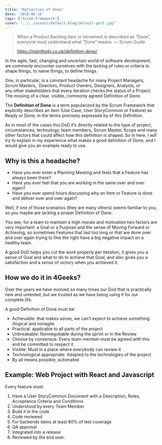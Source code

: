 ```yaml
---
title: "Definition of Done"
date: '2018-06-26'
tags: ["Scrum Framework"]
cover: "../../assets/default-blog/default-post.jpg"
---
```

<blockquote class="wp-block-quote">
  <p>
    When a Product Backlog Item or Increment is described as &#8220;Done&#8221;, everyone must understand what &#8220;Done&#8221; means. &#8212; Scrum Guide 
  </p>
  
  <cite>https://manifesto.co.uk/definition-done/</cite>
</blockquote>

In the agile, fast, changing and uncertain world of software development, we commonly encounter ourselves with the lacking of rules or criteria to shape things, to name things, to define things.

One, in particular, is a constant headache for many Project Managers, Scrum Masters,  Directors, Product Owners, Designers, Analysts, or any other stakeholders that every iteration checks the status of a Project: The missing of a clear, visible, commonly agreed Definition of Done.

The **Definition of Done** is a term popularized by the Scrum Framework that explicitly describes an item (Use Case, User StoryCommon or Feature) as Ready or Done, in the terms precisely expressed by of this Definition.

As in most of the cases this DoD it&#8217;s directly related to the type of project, circumstances, technology, team members, Scrum Master, Scope and many other factors that could affect how this definition is shaped. So in here, I will try to explain in my experience what makes a good definition of Done, and I would give you an example ready to use.

## Why is this a headache?

  * Have you ever enter a Planning Meeting and feels that a Feature has always been there?
  * Have you ever feel that you are working in the same over and over again?
  * Have you ever spend hours discussing why an Item or Feature is done and deliver over and over again?

Well, if one of those scenarios (they are many others) seems familiar to you, so you maybe are lacking a proper Definition of Done.

You see, for a team to maintain a high morale and motivation two factors are very important: a Goal or a Purpose and the sense of Moving Forward or Achieving, so sometimes Features that last too long or that are done over and over again trying to fine the right have a big negative impact on a healthy team.

A good DoD helps you cut the work properly per iteration, it gives you a sense of Goal and what to do to achieve that Goal, and also gives you a satisfaction and a sense of victory when you achieved it.

## How we do it in 4Geeks?

Over the years we have evolved so many times our Dod that is practically new and untested, but we trusted as we have being using it for our complete life.

A good Definition of Done must be:

  * Achievable: that makes sense, we can&#8217;t expect to achieve something illogical and nonagile
  * Practical: applicable to all parts of the project
  * Unbreakable: Nonnegotiable during the sprint or in the Review
  * Choose by consensus: Every team member must be agreed with this and be committed to respect it
  * Visible: Must in a place where everybody can review it
  * Technological appropriate: Adapted to the technologies of the project
  * By all means possible, automated

## Example: Web Project with React and Javascript

Every feature must:

  1. Have a User StoryCommon Document with a Description, Roles, Acceptance Criteria and Conditions
  2. Understood by every Team Member
  3. Build it in the code
  4. Code reviewed
  5. For backends items at least 80% of test coverage
  6. QA approval
  7. Integrated into a release
  8. Reviewed by the end user.
